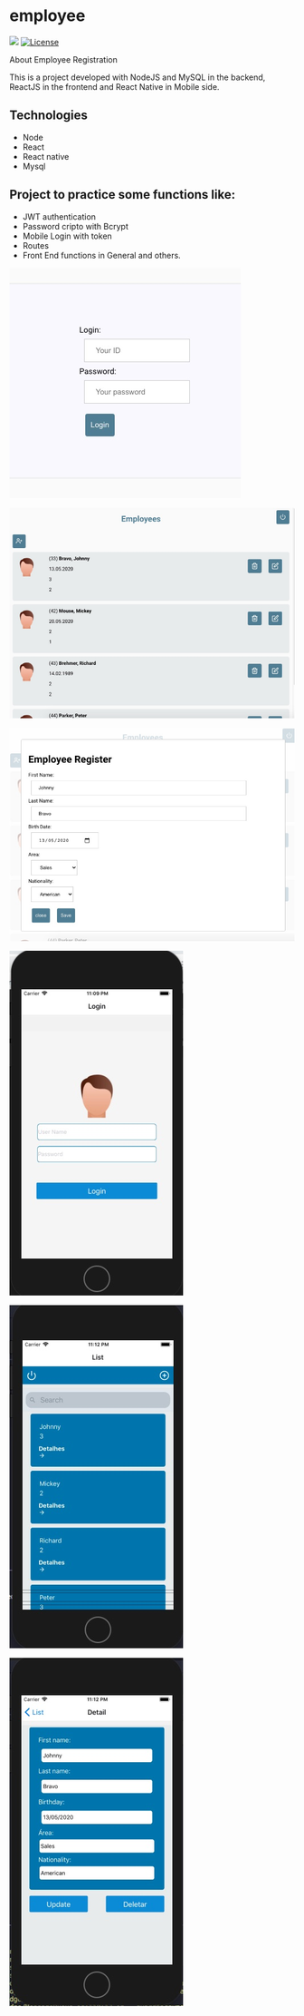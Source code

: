 # employee

<p>
  <img src="https://img.shields.io/badge/made%20by-RICHARD%20BREHMER-04D361?style=flat-square">
  <a href="https://opensource.org/licenses/MIT">
    <img alt="License" src="https://img.shields.io/badge/license-MIT-04D361?style=flat-square">
  </a>
</p>

About Employee Registration

This is a project developed with NodeJS and MySQL in the backend, ReactJS in the frontend and React Native in Mobile side.

## Technologies

- Node
- React
- React native
- Mysql

## Project to practice some functions like:

- JWT authentication
- Password cripto with Bcrypt
- Mobile Login with token
- Routes
- Front End functions in General and others.

![Front-End-login](images/front-end-login.jpg)

![Front-End-login](images/front-end-list.jpg)

![Front-End-login](images/front-end-detail.jpg)

![Front-End-login](images/mobile-login.jpg)

![Front-End-login](images/mobile-list.jpg)

![Front-End-login](images/mobile-detail.jpg)
